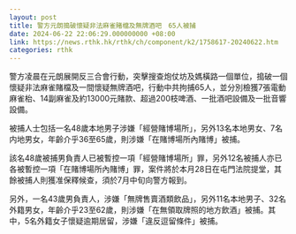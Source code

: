 ```yaml
---
layout: post
title: 警方元朗搗破懷疑非法麻雀賭檔及無牌酒吧　65人被捕
date: 2024-06-22 22:06:29.000000000 +08:00
link: https://news.rthk.hk/rthk/ch/component/k2/1758617-20240622.htm
categories: rthk
---
```


警方凌晨在元朗展開反三合會行動，突擊搜查炮仗坊及媽橫路一個單位，搗破一個懷疑非法麻雀賭檔及一間懷疑無牌酒吧，行動中共拘捕65人，並分別檢獲7張電動麻雀枱、14副麻雀及約13000元賭款、超過200枝啤酒、一批酒吧設備及一批音響設備。

被捕人士包括一名48歲本地男子涉嫌「經營賭博場所」，另外13名本地男女、7名内地男女，年齡介乎36至65歲，則涉嫌「在賭博場所內賭博」被捕。

該名48歲被捕男負責人已被暫控一項「經營賭博場所」罪，另外12名被捕人亦已各被暫控一項「在賭博場所內賭博」罪，案件將於本月28日在屯門法院提堂，其餘被捕人則獲准保釋候查，須於7月中旬向警方報到。

另外，一名43歲男負責人，涉嫌「無牌售賣酒類飲品」，另外11名本地男子、32名外籍男女，年齡介乎23至62歲，則涉嫌「在無領取牌照的地方飲酒」被捕。其中，5名外籍女子懷疑逾期居留，涉嫌「違反逗留條件」被捕。
